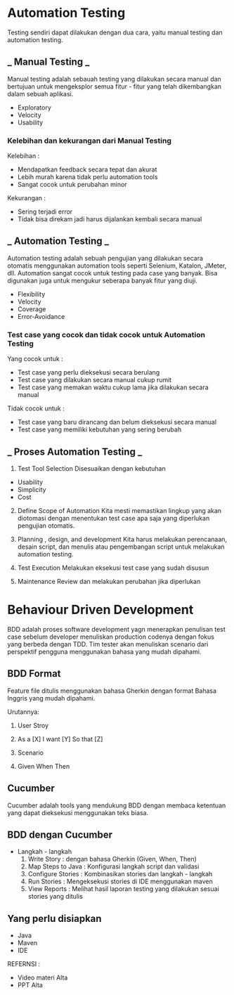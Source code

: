 # Automation Testing

Testing sendiri dapat dilakukan dengan dua cara, yaitu manual testing dan automation testing.

## _ Manual Testing _

Manual testing adalah sebauah testing yang dilakukan secara manual dan bertujuan untuk mengeksplor semua fitur - fitur yang telah dikembangkan dalam sebuah aplikasi.

- Exploratory
- Velocity
- Usability

### Kelebihan dan kekurangan dari Manual Testing

Kelebihan :

- Mendapatkan feedback secara tepat dan akurat
- Lebih murah karena tidak perlu automation tools
- Sangat cocok untuk perubahan minor

Kekurangan :

- Sering terjadi error
- Tidak bisa direkam jadi harus dijalankan kembali secara manual

## _ Automation Testing _

Automation testing adalah sebuah pengujian yang dilakukan secara otomatis menggunakan automation tools seperti Selenium, Katalon, JMeter, dll. Automation sangat cocok untuk testing pada case yang banyak. Bisa digunakan juga untuk mengukur seberapa banyak fitur yang diuji.

- Flexibility
- Velocity
- Coverage
- Error-Avoidance

### Test case yang cocok dan tidak cocok untuk Automation Testing

Yang cocok untuk :

- Test case yang perlu dieksekusi secara berulang
- Test case yang dilakukan secara manual cukup rumit
- Test case yang memakan waktu cukup lama jika dilakukan secara manual

Tidak cocok untuk :

- Test case yang baru dirancang dan belum dieksekusi secara manual
- Test case yang memiliki kebutuhan yang sering berubah

## _ Proses Automation Testing _

1. Test Tool Selection
   Disesuaikan dengan kebutuhan

- Usability
- Simplicity
- Cost

2. Define Scope of Automation
   Kita mesti memastikan lingkup yang akan diotomasi dengan menentukan test case apa saja yang diperlukan pengujian otomatis.

3. Planning , design, and development
   Kita harus melakukan perencanaan, desain script, dan menulis atau pengembangan script untuk melakukan automation testing.

4. Test Execution
   Melakukan eksekusi test case yang sudah disusun

5. Maintenance
   Review dan melakukan perubahan jika diperlukan

# Behaviour Driven Development

BDD adalah proses software development yagn menerapkan penulisan test case sebelum developer menuliskan production codenya dengan fokus yang berbeda dengan TDD. Tim tester akan menuliskan scenario dari perspektif pengguna menggunakan bahasa yang mudah dipahami.

## BDD Format

Feature file ditulis menggunakan bahasa Gherkin dengan format Bahasa Inggris yang mudah dipahami.

Urutannya:

1. User Stroy

2. As a [X]
   I want [Y]
   So that [Z]

3. Scenario

4. Given
   When
   Then

## Cucumber

Cucumber adalah tools yang mendukung BDD dengan membaca ketentuan yang dapat dieksekusi menggunakan teks biasa.

## BDD dengan Cucumber

- Langkah - langkah
  1. Write Story : dengan bahasa Gherkin (Given, When, Then)
  2. Map Steps to Java : Konfigurasi langkah script dan validasi
  3. Configure Stories : Kombinasikan stories dan langkah - langkah
  4. Run Stories : Mengeksekusi stories di IDE menggunakan maven
  5. View Reports : Melihat hasil laporan testing yang dilakukan sesuai stories yang ditulis

## Yang perlu disiapkan

- Java
- Maven
- IDE

REFERNSI :

- Video materi Alta
- PPT Alta
